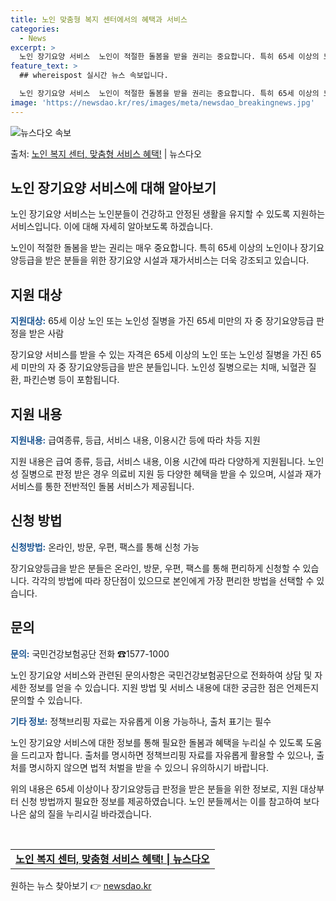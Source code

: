 ```yaml
---
title: 노인 맞춤형 복지 센터에서의 혜택과 서비스
categories:
  - News
excerpt: >
  노인 장기요양 서비스  노인이 적절한 돌봄을 받을 권리는 중요합니다. 특히 65세 이상의 노인이나 장기요양등…
feature_text: >
  ## whereispost 실시간 뉴스 속보입니다.

  노인 장기요양 서비스  노인이 적절한 돌봄을 받을 권리는 중요합니다. 특히 65세 이상의 노인이나 장기요양등…
image: 'https://newsdao.kr/res/images/meta/newsdao_breakingnews.jpg'
---
```


![뉴스다오 속보](https://newsdao.kr/res/images/meta/newsdao_breakingnews.jpg)

<p>출처: <a href="https://newsdao.kr/4306" rel="dofollow">노인 복지 센터, 맞춤형 서비스 혜택!</a> | 뉴스다오</p>

<h2 data-ke-size="size26">노인 장기요양 서비스에 대해 알아보기</h2>
노인 장기요양 서비스는 노인분들이 건강하고 안정된 생활을 유지할 수 있도록 지원하는 서비스입니다. 이에 대해 자세히 알아보도록 하겠습니다.

<p data-ke-size="size16">노인이 적절한 돌봄을 받는 권리는 매우 중요합니다. 특히 65세 이상의 노인이나 장기요양등급을 받은 분들을 위한 장기요양 시설과 재가서비스는 더욱 강조되고 있습니다.</p>

<h2 data-ke-size="size24">지원 대상</h2>
<b><span style="color: #1a5490;">지원대상:</span></b>
65세 이상 노인 또는 노인성 질병을 가진 65세 미만의 자 중 장기요양등급 판정을 받은 사람

장기요양 서비스를 받을 수 있는 자격은 65세 이상의 노인 또는 노인성 질병을 가진 65세 미만의 자 중 장기요양등급을 받은 분들입니다. 노인성 질병으로는 치매, 뇌혈관 질환, 파킨슨병 등이 포함됩니다.

<h2 data-ke-size="size24">지원 내용</h2>
<b><span style="color: #1a5490;">지원내용:</span></b>
급여종류, 등급, 서비스 내용, 이용시간 등에 따라 차등 지원

지원 내용은 급여 종류, 등급, 서비스 내용, 이용 시간에 따라 다양하게 지원됩니다. 노인성 질병으로 판정 받은 경우 의료비 지원 등 다양한 혜택을 받을 수 있으며, 시설과 재가 서비스를 통한 전반적인 돌봄 서비스가 제공됩니다.

<h2 data-ke-size="size24">신청 방법</h2>
<b><span style="color: #1a5490;">신청방법:</span></b>
온라인, 방문, 우편, 팩스를 통해 신청 가능

장기요양등급을 받은 분들은 온라인, 방문, 우편, 팩스를 통해 편리하게 신청할 수 있습니다. 각각의 방법에 따라 장단점이 있으므로 본인에게 가장 편리한 방법을 선택할 수 있습니다.

<h2 data-ke-size="size24">문의</h2>
<b><span style="color: #1a5490;">문의:</span></b>
국민건강보험공단 전화 ☎1577-1000

노인 장기요양 서비스와 관련된 문의사항은 국민건강보험공단으로 전화하여 상담 및 자세한 정보를 얻을 수 있습니다. 지원 방법 및 서비스 내용에 대한 궁금한 점은 언제든지 문의할 수 있습니다.

<b><span style="color: #1a5490;">기타 정보:</span></b>
정책브리핑 자료는 자유롭게 이용 가능하나, 출처 표기는 필수

노인 장기요양 서비스에 대한 정보를 통해 필요한 돌봄과 혜택을 누리실 수 있도록 도움을 드리고자 합니다. 출처를 명시하면 정책브리핑 자료를 자유롭게 활용할 수 있으나, 출처를 명시하지 않으면 법적 처벌을 받을 수 있으니 유의하시기 바랍니다.

위의 내용은 65세 이상이나 장기요양등급 판정을 받은 분들을 위한 정보로, 지원 대상부터 신청 방법까지 필요한 정보를 제공하였습니다. 노인 분들께서는 이를 참고하여 보다 나은 삶의 질을 누리시길 바라겠습니다.

<p data-ke-size="size16">&nbsp;</p>

<table>
	<tbody>
		<tr>
			<td style="text-align: center; height: 17px;"><b><a href="https://newsdao.kr/4306">노인 복지 센터, 맞춤형 서비스 혜택! | 뉴스다오</a></b></td>
		</tr>
	</tbody>
</table>
 

원하는 뉴스 찾아보기 👉 <a href="https://newsdao.kr" rel="dofollow">newsdao.kr</a>


